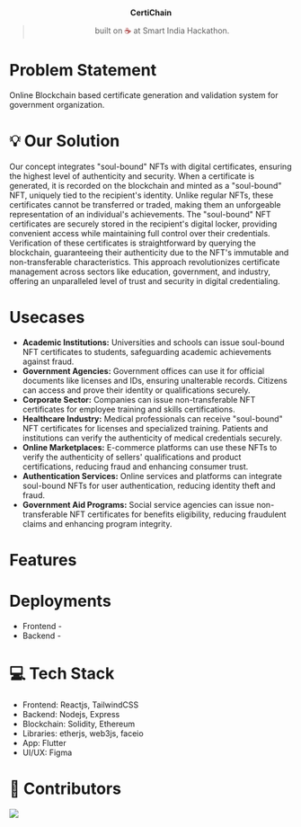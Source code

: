 
<br>
<p align="center">
<b>CertiChain
<br></b>
</p>
<blockquote align="center">built on <span style="color: #8b0000;">☕</span> at Smart India Hackathon.</blockquote>

# Problem Statement
Online Blockchain based certificate generation and validation system for government organization.


# 💡 **Our Solution**
Our concept integrates "soul-bound" NFTs with digital certificates, ensuring the highest level of authenticity and security. When a certificate is generated, it is recorded on the blockchain and minted as a "soul-bound" NFT, uniquely tied to the recipient's identity. Unlike regular NFTs, these certificates cannot be transferred or traded, making them an unforgeable representation of an individual's achievements.
The "soul-bound" NFT certificates are securely stored in the recipient's digital locker, providing convenient access while maintaining full control over their credentials. Verification of these certificates is straightforward by querying the blockchain, guaranteeing their authenticity due to the NFT's immutable and non-transferable characteristics. This approach revolutionizes certificate management across sectors like education, government, and industry, offering an unparalleled level of trust and security in digital credentialing.


# Usecases
- **Academic Institutions:** Universities and schools can issue soul-bound NFT certificates to students, safeguarding academic achievements against fraud.
- **Government Agencies:** Government offices can use it for official documents like licenses and IDs, ensuring unalterable records. Citizens can access and prove their identity or qualifications securely.
- **Corporate Sector:** Companies can issue non-transferable NFT certificates for employee training and skills certifications.
- **Healthcare Industry:** Medical professionals can receive "soul-bound" NFT certificates for licenses and specialized training. Patients and institutions can verify the authenticity of medical credentials securely.
- **Online Marketplaces:** E-commerce platforms can use these NFTs to verify the authenticity of sellers' qualifications and product certifications, reducing fraud and enhancing consumer trust.
- **Authentication Services:** Online services and platforms can integrate soul-bound NFTs for user authentication, reducing identity theft and fraud.
- **Government Aid Programs:** Social service agencies can issue non-transferable NFT certificates for benefits eligibility, reducing fraudulent claims and enhancing program integrity.

# Features


# Deployments
- Frontend - 
- Backend -


# 💻 Tech Stack

- Frontend: Reactjs, TailwindCSS
- Backend: Nodejs, Express
- Blockchain: Solidity, Ethereum
- Libraries: etherjs, web3js, faceio
- App: Flutter
- UI/UX: Figma


# 🤝 Contributors
<a href="https://github.com/karanpargal/DAOcom/graphs/contributors">
  <img src="https://contrib.rocks/image?repo=mehuldadlani/CertiChain-SIH" />
</a>

